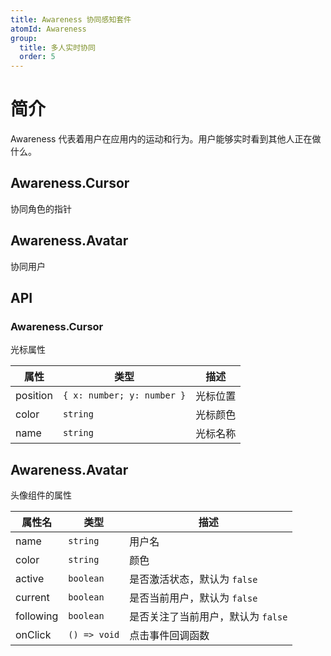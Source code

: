 ```yaml
---
title: Awareness 协同感知套件
atomId: Awareness
group:
  title: 多人实时协同
  order: 5
---
```


# 简介

Awareness 代表着用户在应用内的运动和行为。用户能够实时看到其他人正在做什么。

## Awareness.Cursor

协同角色的指针

<code src="./demos/Cursor.tsx" ></code>

## Awareness.Avatar

协同用户

<code src="./demos/Avatar.tsx" ></code>

## API

### Awareness.Cursor

光标属性

| 属性     | 类型                       | 描述     |
| -------- | -------------------------- | -------- |
| position | `{ x: number; y: number }` | 光标位置 |
| color    | `string`                   | 光标颜色 |
| name     | `string`                   | 光标名称 |

## Awareness.Avatar

头像组件的属性

| 属性名    | 类型         | 描述                               |
| --------- | ------------ | ---------------------------------- |
| name      | `string`     | 用户名                             |
| color     | `string`     | 颜色                               |
| active    | `boolean`    | 是否激活状态，默认为 `false`       |
| current   | `boolean`    | 是否当前用户，默认为 `false`       |
| following | `boolean`    | 是否关注了当前用户，默认为 `false` |
| onClick   | `() => void` | 点击事件回调函数                   |
